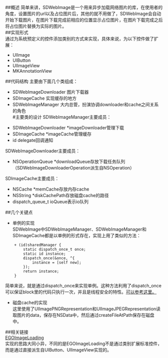##概述
简单来讲，SDWebImage是一个用来异步加载网络图片的库，在使用者的角度，设置图片的url以及占位图片后，其他的就不用做了，SDWebImage会自动开始下载图片，在图片下载完成前相应的位置显示占位图片，在图片下载完成之后将占位图片替换为实际的图片。  
##实现形式  
通过为系统预定义的控件添加类别的方式来实现，具体来说，为以下控件做了扩展：  
* UIImage  
* UIButton  
* UIImageView  
* MKAnnotationView  

##代码结构
主要由下面几个类组成：  
* SDWebImageDownloader 图片下载器
* SDImageCache 实现缓存的地方
* SDWebImageManager 大内总管，扮演协调downloader和cache之间关系的角色   
#主要类的设计
SDWebImageManager主要成员：  
- SDWebImageDownloader *imageDownloader管理下载  
- SDImageCache *imageCache管理缓存  
- id <SDWebImageManagerDelegate> delegate回调通知

SDWebImageDownloader主要成员：  
- NSOperationQueue *downloadQueue存放下载任务队列
（SDWebImageDownloaderOperation派生自NSOperation）

SDImageCache主要成员：  
- NSCache *memCache存放内存cache  
- NSString *diskCachePath存放磁盘cache的路径  
- dispatch_queue_t ioQueue表示io队列

##几个关键点
- 单例的实现  
SDWebImage中SDWebImageManager、SDWebImageManager和SDImageCache都是以单例的形式存在，实现上用了类似的方法：  
```objc
	+ (id)sharedManager {
    	static dispatch_once_t once;
    	static id instance;
    	dispatch_once(&once, ^{
        	instance = [self new];
    	});
    	return instance;
	}
```
简单来说，就是通过dispatch_once来实现单例。这种方法利用了dispatch_once可以保证block里的代码只执行一次，并且是线程安全的特性。[可以参考这里。](http://blog.csdn.net/ryantang03/article/details/8622415)

- 磁盘cache的实现  
这里使用了UIImagePNGRepresentation和UIImageJPEGRepresentation读取图片的data，保存在NSData中，然后通过createFileAtPath保存在磁盘中。

##相关链接  
[EGOImageLoading](https://github.com/enormego/EGOImageLoading)  
实现的思路大同小异，不同的是EGOImageLoading不是通过类别扩展标准控件，而是通过直接派生自UIButton、UIImageView实现的。






